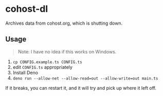 # cohost-dl
Archives data from cohost.org, which is shutting down.

## Usage
> Note: I have no idea if this works on Windows.

1. `cp CONFIG.example.ts CONFIG.ts`
2. edit `CONFIG.ts` appropriately
3. Install Deno
4. `deno run --allow-net --allow-read=out --allow-write=out main.ts`

If it breaks, you can restart it, and it will try and pick up where it left off.
